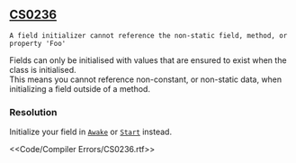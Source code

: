 ## [CS0236](https://docs.microsoft.com/en-us/dotnet/csharp/misc/cs0236)

```
A field initializer cannot reference the non-static field, method, or property 'Foo'
```


Fields can only be initialised with values that are ensured to exist when the class is initialised.  
This means you cannot reference non-constant, or non-static data, when initializing a field outside of a method.

### Resolution
Initialize your field in [`Awake`](https://docs.unity3d.com/ScriptReference/MonoBehaviour.Awake.html) or [`Start`](https://docs.unity3d.com/ScriptReference/MonoBehaviour.Start.html) instead.  

<<Code/Compiler Errors/CS0236.rtf>>